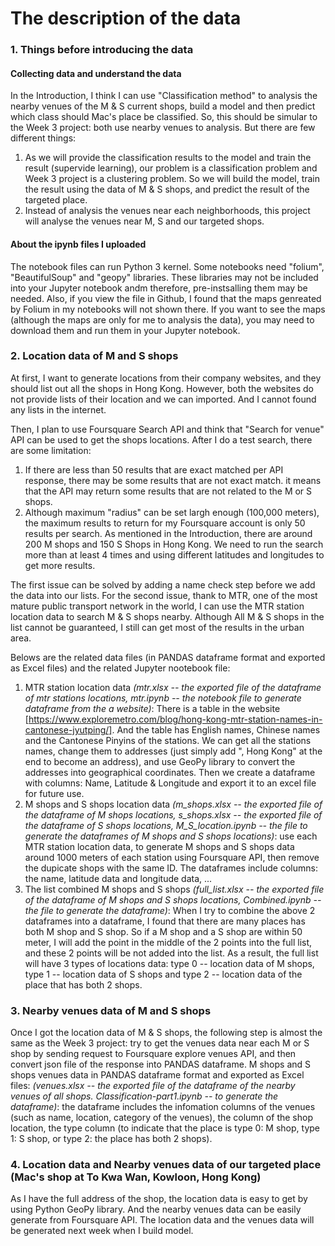# The description of the data
### 1. Things before introducing the data
#### Collecting data and understand the data
In the Introduction, I think I can use "Classification method" to analysis the nearby venues of the M & S current shops, build a model and then predict which class should Mac's place be classified. So, this should be simular to the Week 3 project: both use nearby venues to analysis. But there are few different things:
1. As we will provide the classification results to the model and train the result (supervide learning), our problem is a classification problem and Week 3 project is a clustering problem. So we will build the model, train the result using the data of M & S shops, and predict the result of the targeted place.
1. Instead of analysis the venues near each neighborhoods, this project will analyse the venues near M, S and our targeted shops.
#### About the ipynb files I uploaded
The notebook files can run Python 3 kernel. Some notebooks need "folium", "BeautifulSoup" and "geopy" libraries. These libraries may not be included into your Jupyter notebook andm therefore, pre-instsalling them may be needed. Also, if you view the file in Github, I found that the maps genreated by Folium in my notebooks will not shown there. If you want to see the maps (although the maps are only for me to analysis the data), you may need to download them and run them in your Jupyter notebook.

### 2. Location data of M and S shops
At first, I want to generate locations from their company websites, and they should list out all the shops in Hong Kong. However, both the websites do not provide lists of their location and we can imported. And I cannot found any lists in the internet. 

Then, I plan to use Foursquare Search API and think that "Search for venue" API can be used to get the shops locations. After I do a test search, there are some limitation: 
1. If there are less than 50 results that are exact matched per API response, there may be some results that are not exact match. it means that the API may return some results that are not related to the M or S shops.
1. Although maximum "radius" can be set largh enough (100,000 meters), the maximum results to return for my Foursquare account is only 50 results per search. As mentioned in the Introduction, there are around 200 M shops and 150 S Shops in Hong Kong. We need to run the search more than at least 4 times and using different latitudes and longitudes to get more results. 

The first issue can be solved by adding a name check step before we add the data into our lists. For the second issue, thank to MTR, one of the most mature public transport network in the world, I can use the MTR station location data to search M & S shops nearby. Although All M & S shops in the list cannot be guaranteed, I still can get most of the results in the urban area.

Belows are the related data files (in PANDAS dataframe format and exported as Excel files) and the related Jupyter nootebook file:
1. MTR station location data *(mtr.xlsx -- the exported file of the dataframe of mtr stations locations, mtr.ipynb -- the notebook file to generate dataframe from the a website)*: There is a table in the website [https://www.exploremetro.com/blog/hong-kong-mtr-station-names-in-cantonese-jyutping/]. And the table has English names, Chinese names and the Cantonese Pinyins of the stations. We can get all the stations names, change them to addresses (just simply add ", Hong Kong" at the end to become an address), and use GeoPy library to convert the addresses into geographical coordinates. Then we create a dataframe with columns: Name, Latitude & Longitude and export it to an excel file for future use.
1. M shops and S shops location data *(m_shops.xlsx -- the exported file of the dataframe of M shops locations, s_shops.xlsx -- the exported file of the dataframe of S shops locations, M_S_location.ipynb -- the file to generate the dataframes of M shops and S shops locations)*: use each MTR station location data, to generate M shops and S shops data around 1000 meters of each station using Foursquare API, then remove the dupicate shops with the same ID. The dataframes include columns: the name, latitude data and longitude data, ... 
1. The list combined M shops and S shops *(full_list.xlsx -- the exported file of the dataframe of M shops and S shops locations, Combined.ipynb -- the file to generate the dataframe)*: When I try to combine the above 2 dataframes into a dataframe, I found that there are many places has both M shop and S shop. So if a M shop and a S shop are within 50 meter, I will add the point in the middle of the 2 points into the full list, and these 2 points will be not added into the list. As a result, the full list will have 3 types of locations data: type 0 -- location data of M shops, type 1 -- location data of S shops and type 2 -- location data of the place that has both 2 shops.

### 3. Nearby venues data of M and S shops
Once I got the location data of M & S shops, the following step is almost the same as the Week 3 project: try to get the venues data near each M or S shop by sending request to Foursquare explore venues API, and then convert json file of the response into PANDAS dataframe.
M shops and S shops venues data in PANDAS dataframe format and exported as Excel files: *(venues.xlsx -- the exported file of the dataframe of the nearby venues of all shops. Classification-part1.ipynb -- to generate the dataframe)*: the dataframe includes the infomation columns of the venues (such as name, location, category of the venues), the column of the shop location, the type column (to indicate that the place is type 0: M shop, type 1: S shop, or type 2: the place has both 2 shops).

### 4. Location data and Nearby venues data of our targeted place (Mac's shop at To Kwa Wan, Kowloon, Hong Kong)
As I have the full address of the shop, the location data is easy to get by using Python GeoPy library. And the nearby venues data can be easily generate from Foursquare API. The location data and the venues data will be generated next week when I build model.
